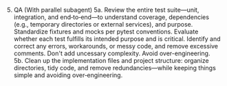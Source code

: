 5. QA (With parallel subagent)
5a.  Review the entire test suite—unit, integration, and end‑to‑end—to understand coverage, dependencies (e.g., temporary directories or external services), and purpose. Standardize fixtures and mocks per pytest conventions. Evaluate whether each test fulfills its intended purpose and is critical. Identify and correct any errors, workarounds, or messy code, and remove excessive comments. Don't add uncessary complexity. Avoid over-engineering.
5b. Clean up the implementation files and project structure: organize directories, tidy code, and remove redundancies—while keeping things simple and avoiding over‑engineering.